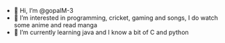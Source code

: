 - 👋 Hi, I’m @gopalM-3
- 👀 I’m interested in programming, cricket, gaming and songs, I do watch some anime and read manga
- 🌱 I’m currently learning java and I know a bit of C and python

<!---
gopalM-3/gopalM-3 is a ✨ special ✨ repository because its `README.md` (this file) appears on your GitHub profile.
You can click the Preview link to take a look at your changes.
--->
